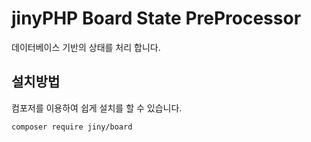 # jinyPHP Board State PreProcessor
데이터베이스 기반의 상태를 처리 합니다.

## 설치방법
컴포저를 이용하여 쉽게 설치를 할 수 있습니다.

```
composer require jiny/board
```